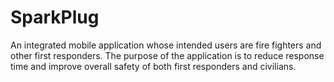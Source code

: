 # SparkPlug
An integrated mobile application whose intended users are fire fighters and other first responders. The purpose of the application is to reduce response time and improve overall safety of both first responders and civilians.
